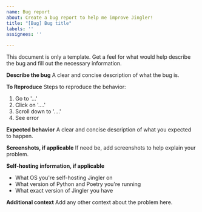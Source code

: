 ```yaml
---
name: Bug report
about: Create a bug report to help me improve Jingler!
title: "[Bug] Bug title"
labels: ''
assignees: ''

---
```


This document is only a template. Get a feel for what would help describe the bug and fill out the necessary information.

**Describe the bug**
A clear and concise description of what the bug is.

**To Reproduce**
Steps to reproduce the behavior:
1. Go to '...'
2. Click on '....'
3. Scroll down to '....'
4. See error

**Expected behavior**
A clear and concise description of what you expected to happen.

**Screenshots, if applicable**
If need be, add screenshots to help explain your problem.

**Self-hosting information, if applicable**
 - What OS you're self-hosting Jingler on
 - What version of Python and Poetry you're running
 - What exact version of Jingler you have

**Additional context**
Add any other context about the problem here.
